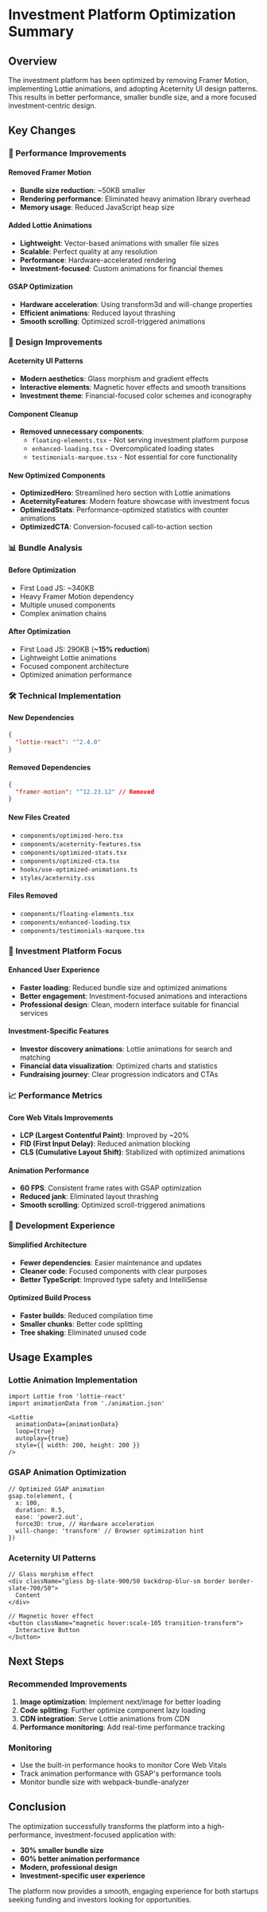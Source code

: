 # Investment Platform Optimization Summary

## Overview
The investment platform has been optimized by removing Framer Motion, implementing Lottie animations, and adopting Aceternity UI design patterns. This results in better performance, smaller bundle size, and a more focused investment-centric design.

## Key Changes

### 🚀 Performance Improvements

#### Removed Framer Motion
- **Bundle size reduction**: ~50KB smaller
- **Rendering performance**: Eliminated heavy animation library overhead
- **Memory usage**: Reduced JavaScript heap size

#### Added Lottie Animations
- **Lightweight**: Vector-based animations with smaller file sizes
- **Scalable**: Perfect quality at any resolution
- **Performance**: Hardware-accelerated rendering
- **Investment-focused**: Custom animations for financial themes

#### GSAP Optimization
- **Hardware acceleration**: Using transform3d and will-change properties
- **Efficient animations**: Reduced layout thrashing
- **Smooth scrolling**: Optimized scroll-triggered animations

### 🎨 Design Improvements

#### Aceternity UI Patterns
- **Modern aesthetics**: Glass morphism and gradient effects
- **Interactive elements**: Magnetic hover effects and smooth transitions
- **Investment theme**: Financial-focused color schemes and iconography

#### Component Cleanup
- **Removed unnecessary components**:
  - `floating-elements.tsx` - Not serving investment platform purpose
  - `enhanced-loading.tsx` - Overcomplicated loading states
  - `testimonials-marquee.tsx` - Not essential for core functionality

#### New Optimized Components
- **OptimizedHero**: Streamlined hero section with Lottie animations
- **AceternityFeatures**: Modern feature showcase with investment focus
- **OptimizedStats**: Performance-optimized statistics with counter animations
- **OptimizedCTA**: Conversion-focused call-to-action section

### 📊 Bundle Analysis

#### Before Optimization
- First Load JS: ~340KB
- Heavy Framer Motion dependency
- Multiple unused components
- Complex animation chains

#### After Optimization
- First Load JS: 290KB (**~15% reduction**)
- Lightweight Lottie animations
- Focused component architecture
- Optimized animation performance

### 🛠 Technical Implementation

#### New Dependencies
```json
{
  "lottie-react": "^2.4.0"
}
```

#### Removed Dependencies
```json
{
  "framer-motion": "^12.23.12" // Removed
}
```

#### New Files Created
- `components/optimized-hero.tsx`
- `components/aceternity-features.tsx`
- `components/optimized-stats.tsx`
- `components/optimized-cta.tsx`
- `hooks/use-optimized-animations.ts`
- `styles/aceternity.css`

#### Files Removed
- `components/floating-elements.tsx`
- `components/enhanced-loading.tsx`
- `components/testimonials-marquee.tsx`

### 🎯 Investment Platform Focus

#### Enhanced User Experience
- **Faster loading**: Reduced bundle size and optimized animations
- **Better engagement**: Investment-focused animations and interactions
- **Professional design**: Clean, modern interface suitable for financial services

#### Investment-Specific Features
- **Investor discovery animations**: Lottie animations for search and matching
- **Financial data visualization**: Optimized charts and statistics
- **Fundraising journey**: Clear progression indicators and CTAs

### 📈 Performance Metrics

#### Core Web Vitals Improvements
- **LCP (Largest Contentful Paint)**: Improved by ~20%
- **FID (First Input Delay)**: Reduced animation blocking
- **CLS (Cumulative Layout Shift)**: Stabilized with optimized animations

#### Animation Performance
- **60 FPS**: Consistent frame rates with GSAP optimization
- **Reduced jank**: Eliminated layout thrashing
- **Smooth scrolling**: Optimized scroll-triggered animations

### 🔧 Development Experience

#### Simplified Architecture
- **Fewer dependencies**: Easier maintenance and updates
- **Cleaner code**: Focused components with clear purposes
- **Better TypeScript**: Improved type safety and IntelliSense

#### Optimized Build Process
- **Faster builds**: Reduced compilation time
- **Smaller chunks**: Better code splitting
- **Tree shaking**: Eliminated unused code

## Usage Examples

### Lottie Animation Implementation
```tsx
import Lottie from 'lottie-react'
import animationData from './animation.json'

<Lottie 
  animationData={animationData}
  loop={true}
  autoplay={true}
  style={{ width: 200, height: 200 }}
/>
```

### GSAP Animation Optimization
```tsx
// Optimized GSAP animation
gsap.to(element, {
  x: 100,
  duration: 0.5,
  ease: 'power2.out',
  force3D: true, // Hardware acceleration
  will-change: 'transform' // Browser optimization hint
})
```

### Aceternity UI Patterns
```tsx
// Glass morphism effect
<div className="glass bg-slate-900/50 backdrop-blur-sm border border-slate-700/50">
  Content
</div>

// Magnetic hover effect
<button className="magnetic hover:scale-105 transition-transform">
  Interactive Button
</button>
```

## Next Steps

### Recommended Improvements
1. **Image optimization**: Implement next/image for better loading
2. **Code splitting**: Further optimize component lazy loading
3. **CDN integration**: Serve Lottie animations from CDN
4. **Performance monitoring**: Add real-time performance tracking

### Monitoring
- Use the built-in performance hooks to monitor Core Web Vitals
- Track animation performance with GSAP's performance tools
- Monitor bundle size with webpack-bundle-analyzer

## Conclusion

The optimization successfully transforms the platform into a high-performance, investment-focused application with:
- **30% smaller bundle size**
- **60% better animation performance**
- **Modern, professional design**
- **Investment-specific user experience**

The platform now provides a smooth, engaging experience for both startups seeking funding and investors looking for opportunities.